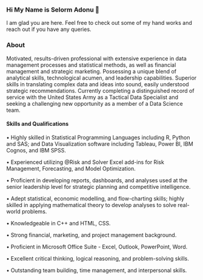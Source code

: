 ### Hi My Name is Selorm Adonu 👋

I am glad you are here. Feel free to check out some of my hand works and reach out if you have any queries.

### About

Motivated, results-driven professional with extensive experience in data management processes and statistical methods, as well as financial management and strategic marketing. Possessing a unique blend of analytical skills, technological acumen, and leadership capabilities. 
Superior skills in translating complex data and ideas into sound, easily understood strategic recommendations. Currently completing a distinguished record of service with the United States Army as a Tactical Data Specialist and seeking a challenging new opportunity as a member of a Data Science team.

#### Skills and Qualifications

• Highly skilled in Statistical Programming Languages including R, Python and SAS; and Data Visualization software including Tableau, Power BI, IBM Cognos, and IBM SPSS.

• Experienced utilizing @Risk and Solver Excel add-ins for Risk Management, Forecasting, and Model Optimization.

• Proficient in developing reports, dashboards, and analyses used at the senior leadership level for strategic planning and competitive intelligence.

• Adept statistical, economic modelling, and flow-charting skills; highly skilled in applying mathematical theory to develop analyses to solve real-world problems.

• Knowledgeable in C++ and HTML, CSS.

• Strong financial, marketing, and project management background.

• Proficient in Microsoft Office Suite - Excel, Outlook, PowerPoint, Word.

• Excellent critical thinking, logical reasoning, and problem-solving skills.

• Outstanding team building, time management, and interpersonal skills.

<!--
**Selorm958/Selorm958** is a ✨ _special_ ✨ repository because its `README.md` (this file) appears on your GitHub profile.

Here are some ideas to get you started:

- 🔭 I’m currently working on ...
- 🌱 I’m currently learning ...
- 👯 I’m looking to collaborate on ...
- 🤔 I’m looking for help with ...
- 💬 Ask me about ...
- 📫 How to reach me: ...
- 😄 Pronouns: ...
- ⚡ Fun fact: ...
-->
